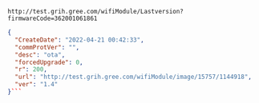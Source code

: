 `http://test.grih.gree.com/wifiModule/Lastversion?firmwareCode=362001061861`

```json
{
  "CreateDate": "2022-04-21 00:42:33",
  "commProtVer": "",
  "desc": "ota",
  "forcedUpgrade": 0,
  "r": 200,
  "url": "http://test.grih.gree.com/wifiModule/image/15757/1144918",
  "ver": "1.4"
}```